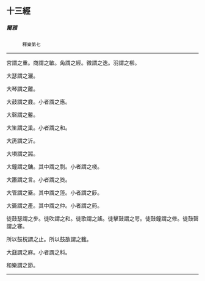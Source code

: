 

## 十三經

##### 爾雅
　　　`釋樂第七`

* * *

宮謂之重。商謂之敏。角謂之經。徵謂之迭。羽謂之柳。

大瑟謂之灑。

大琴謂之離。

大鼓謂之鼖。小者謂之應。

大磬謂之毊。

大笙謂之巢。小者謂之和。

大箎謂之沂。

大塤謂之嘂。

大鐘謂之鏞。其中謂之剽。小者謂之棧。

大簫謂之言。小者謂之筊。

大管謂之簥。其中謂之篞。小者謂之篎。

大籥謂之產。其中謂之仲。小者謂之箹。

徒鼓瑟謂之步。徒吹謂之和。徒歌謂之謠。徒擊鼓謂之咢。徒鼓鐘謂之修。徒鼓磬謂之寋。

所以鼓柷謂之止。所以鼓敔謂之籈。

大鼗謂之麻。小者謂之料。

和樂謂之節。

* * *

